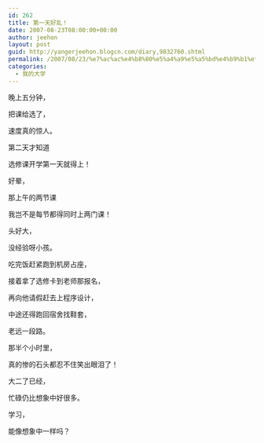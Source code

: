 ```yaml
---
id: 262
title: 第一天好乱！
date: 2007-08-23T08:00:00+00:00
author: jeehon
layout: post
guid: http://yangerjeehon.blogcn.com/diary,9832760.shtml
permalink: /2007/08/23/%e7%ac%ac%e4%b8%80%e5%a4%a9%e5%a5%bd%e4%b9%b1%ef%bc%81/
categories:
  - 我的大学
---
```

晚上五分钟，
  
把课给选了，
  
速度真的惊人。
  
第二天才知道
  
选修课开学第一天就得上！
  
好晕，
  
那上午的两节课
  
我岂不是每节都得同时上两门课！
  
头好大，
  
没经验呀小孩。
  
吃完饭赶紧跑到机房占座，
  
接着拿了选修卡到老师那报名，
  
再向他请假赶去上程序设计，
  
中途还得跑回宿舍找鞋套，
  
老远一段路。
  
那半个小时里，
  
真的惨的石头都忍不住笑出眼泪了！
  
大二了已经，
  
忙碌仍比想象中好很多。
  
学习，
  
能像想象中一样吗？